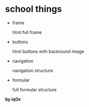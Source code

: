 <h1>school things</h1>
<ul>
  <li>frame</li>
  <p>html full frame</p>
  <li>buttons</li>
  <p>html buttons with backround image</p>
  <li>navigation</li>
  <p>navigation structure</p>
  <li>formular</li>
  <p>full formular structure</p>
</ul>

<b>by iq0x</b>
